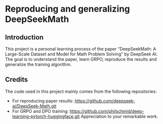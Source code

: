 # Reproducing and generalizing DeepSeekMath

## Introduction
This project is a personal learning process of the paper "DeepSeekMath: A Large-Scale Dataset and Model for Math Problem Solving" by DeepSeek AI. The goal is to understand the paper, learn GRPO, reproduce the results and generalize the training algorithm.

## Credits
The code used in this project mainly comes from the following repositories:
- For reproducing paper results: https://github.com/deepseek-ai/DeepSeek-Math.git
- For GRPO and DPO training: https://github.com/philschmid/deep-learning-pytorch-huggingface.git
Appreciation to your remarkable work.
